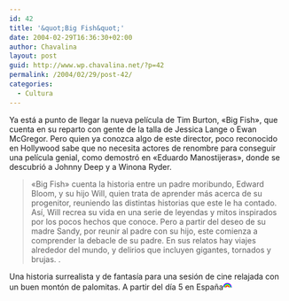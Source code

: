 ```yaml
---
id: 42
title: '&quot;Big Fish&quot;'
date: 2004-02-29T16:36:30+02:00
author: Chavalina
layout: post
guid: http://www.wp.chavalina.net/?p=42
permalink: /2004/02/29/post-42/
categories:
  - Cultura
---
```

Ya está a punto de llegar la nueva película de Tim Burton, «Big Fish», que cuenta en su reparto con gente de la talla de Jessica Lange o Ewan McGregor. Pero quien ya conozca algo de este director, <span title="para lo que se merece en mi opinión" class="anotacion">poco reconocido en Hollywood</span> sabe que no necesita actores de renombre para conseguir una película genial, como demostró en «Eduardo Manostijeras», donde se descubrió a Johnny Deep y a Winona Ryder.

> «Big Fish» cuenta la historia entre un padre moribundo, Edward Bloom, y su hijo Will, quien trata de aprender más acerca de su progenitor, reuniendo las distintas historias que este le ha contado. Así, Will recrea su vida en una serie de leyendas y mitos inspirados por los pocos hechos que conoce. Pero a partir del deseo de su madre Sandy, por reunir al padre con su hijo, este comienza a comprender la debacle de su padre. En sus relatos hay viajes alrededor del mundo, y delirios que incluyen gigantes, tornados y brujas. .

Una historia surrealista y de fantasía para una sesión de cine relajada con un buen montón de palomitas. A partir del día 5 en España![emo](/imagenes/emoticonos/arcoiris.gif)